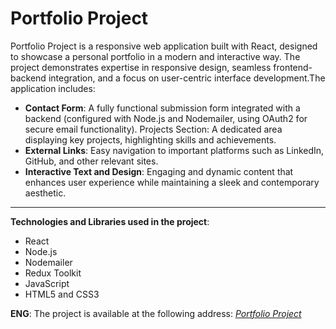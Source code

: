 # Portfolio Project

Portfolio Project is a responsive web application built with React, designed to showcase a personal portfolio in a modern and interactive way. The project demonstrates expertise in responsive design, seamless frontend-backend integration, and a focus on user-centric interface development.The application includes:

* **Contact Form**: 
A fully functional submission form integrated with a backend (configured with Node.js and Nodemailer, using OAuth2 for secure email functionality).
Projects Section: 
A dedicated area displaying key projects, highlighting skills and achievements.
* **External Links**: 
Easy navigation to important platforms such as LinkedIn, GitHub, and other relevant sites.
* **Interactive Text and Design**: 
Engaging and dynamic content that enhances user experience while maintaining a sleek and contemporary aesthetic.

---

**Technologies and Libraries used in the project**:

* React
* Node.js
* Nodemailer
* Redux Toolkit
* JavaScript
* HTML5 and CSS3

>
  
  **ENG**: The project is available at the following address:
*[Portfolio Project](https://anjax1999.github.io/portfolio-project/)*
